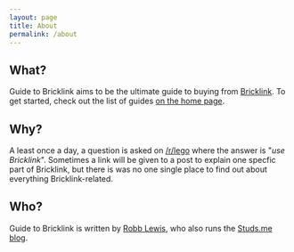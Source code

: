 ```yaml
---
layout: page
title: About
permalink: /about
---
```


## What?

Guide to Bricklink aims to be the ultimate guide to buying from <a href="http://bricklink.com">Bricklink</a>. To get started, check out the list of guides <a href="/"> on the home page</a>.

## Why?

A least once a day, a question is asked on [/r/lego](https://www.reddit.com/r/lego) where the answer is "*use Bricklink*". Sometimes a link will be given to a post to explain one specfic part of Bricklink, but there is was no one single place to find out about everything Bricklink-related.

## Who?

Guide to Bricklink is written by <a href="http://robblewis.me">Robb Lewis</a>, who also runs the <a href="http://studs.me">Studs.me blog</a>.




